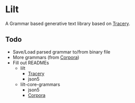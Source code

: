 # Lilt

A Grammar based generative text library based on [Tracery](https://github.com/galaxykate/tracery).



## Todo
* Save/Load parsed grammar to/from binary file
* More grammars (from [Corpora](https://github.com/dariusk/corpora/tree/master/data))
* Fill out READMEs
    * lilt
        * [Tracery](https://github.com/galaxykate/tracery)
        * json5
    * lilt-core-grammars
        * json5
        * [Corpora](https://github.com/dariusk/corpora/tree/master/data)